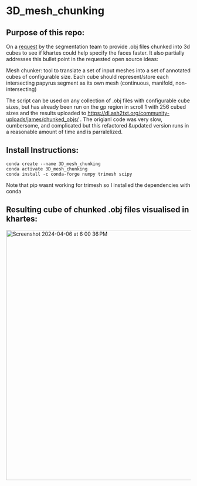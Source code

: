 # 3D_mesh_chunking

## Purpose of this repo:
On a [request](https://discord.com/channels/1079907749569237093/1225202082147991722/1250500638425616421) by the segmentation team to provide .obj files chunked into 3d cubes to see if khartes could help specify the faces faster. It also partially addresses this bullet point in the requested open source ideas:

Mesh chunker: tool to translate a set of input meshes into a set of annotated cubes of configurable size. Each cube should represent/store each intersecting papyrus segment as its own mesh (continuous, manifold, non-intersecting)

The script can be used on any collection of .obj files with configurable cube sizes, but has already been run on the gp region in scroll 1 with 256 cubed sizes and the results uploaded to https://dl.ash2txt.org/community-uploads/james/chunked_objs/ . The origianl code was very slow, cumbersome, and complicated but this refactored &updated version runs in a reasonable amount of time and is parralelized.

## Install Instructions:
```
conda create --name 3D_mesh_chunking
conda activate 3D_mesh_chunking
conda install -c conda-forge numpy trimesh scipy
```
Note that pip wasnt working for trimesh so I installed the dependencies with conda


## Resulting cube of chunked .obj files visualised in khartes:
<img width="681" alt="Screenshot 2024-04-06 at 6 00 36 PM" src="https://github.com/JamesDarby345/3D_mesh_chunking/assets/49734270/24fb1aab-eeb1-41b5-9f47-28d3098d2cc8">
